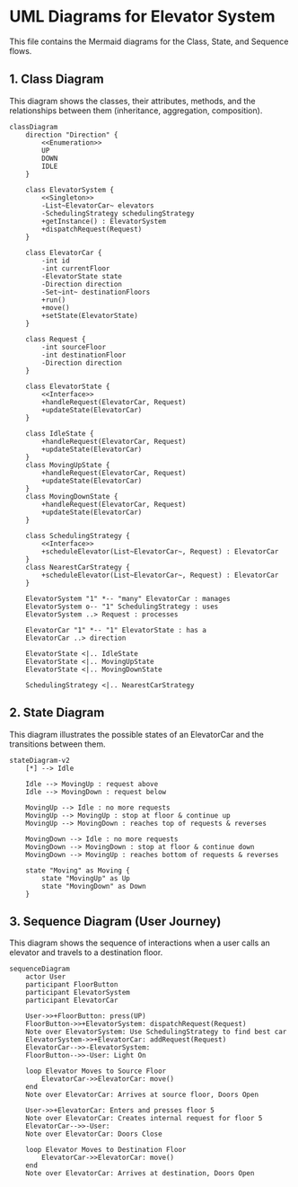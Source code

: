 # UML Diagrams for Elevator System

This file contains the Mermaid diagrams for the Class, State, and Sequence flows.

## 1. Class Diagram

This diagram shows the classes, their attributes, methods, and the relationships between them (inheritance, aggregation, composition).

```mermaid
classDiagram
    direction "Direction" {
        <<Enumeration>>
        UP
        DOWN
        IDLE
    }

    class ElevatorSystem {
        <<Singleton>>
        -List~ElevatorCar~ elevators
        -SchedulingStrategy schedulingStrategy
        +getInstance() : ElevatorSystem
        +dispatchRequest(Request)
    }

    class ElevatorCar {
        -int id
        -int currentFloor
        -ElevatorState state
        -Direction direction
        -Set~int~ destinationFloors
        +run()
        +move()
        +setState(ElevatorState)
    }

    class Request {
        -int sourceFloor
        -int destinationFloor
        -Direction direction
    }

    class ElevatorState {
        <<Interface>>
        +handleRequest(ElevatorCar, Request)
        +updateState(ElevatorCar)
    }

    class IdleState {
        +handleRequest(ElevatorCar, Request)
        +updateState(ElevatorCar)
    }
    class MovingUpState {
        +handleRequest(ElevatorCar, Request)
        +updateState(ElevatorCar)
    }
    class MovingDownState {
        +handleRequest(ElevatorCar, Request)
        +updateState(ElevatorCar)
    }

    class SchedulingStrategy {
        <<Interface>>
        +scheduleElevator(List~ElevatorCar~, Request) : ElevatorCar
    }
    class NearestCarStrategy {
        +scheduleElevator(List~ElevatorCar~, Request) : ElevatorCar
    }

    ElevatorSystem "1" *-- "many" ElevatorCar : manages
    ElevatorSystem o-- "1" SchedulingStrategy : uses
    ElevatorSystem ..> Request : processes

    ElevatorCar "1" *-- "1" ElevatorState : has a
    ElevatorCar ..> direction

    ElevatorState <|.. IdleState
    ElevatorState <|.. MovingUpState
    ElevatorState <|.. MovingDownState

    SchedulingStrategy <|.. NearestCarStrategy
```

## 2. State Diagram
This diagram illustrates the possible states of an ElevatorCar and the transitions between them.
```mermaid
stateDiagram-v2
    [*] --> Idle

    Idle --> MovingUp : request above
    Idle --> MovingDown : request below

    MovingUp --> Idle : no more requests
    MovingUp --> MovingUp : stop at floor & continue up
    MovingUp --> MovingDown : reaches top of requests & reverses

    MovingDown --> Idle : no more requests
    MovingDown --> MovingDown : stop at floor & continue down
    MovingDown --> MovingUp : reaches bottom of requests & reverses

    state "Moving" as Moving {
        state "MovingUp" as Up
        state "MovingDown" as Down
    }
```

## 3. Sequence Diagram (User Journey)
This diagram shows the sequence of interactions when a user calls an elevator and travels to a destination floor.
```mermaid
sequenceDiagram
    actor User
    participant FloorButton
    participant ElevatorSystem
    participant ElevatorCar

    User->>+FloorButton: press(UP)
    FloorButton->>+ElevatorSystem: dispatchRequest(Request)
    Note over ElevatorSystem: Use SchedulingStrategy to find best car
    ElevatorSystem->>+ElevatorCar: addRequest(Request)
    ElevatorCar-->>-ElevatorSystem:
    FloorButton-->>-User: Light On

    loop Elevator Moves to Source Floor
        ElevatorCar->>ElevatorCar: move()
    end
    Note over ElevatorCar: Arrives at source floor, Doors Open

    User->>+ElevatorCar: Enters and presses floor 5
    Note over ElevatorCar: Creates internal request for floor 5
    ElevatorCar-->>-User:
    Note over ElevatorCar: Doors Close

    loop Elevator Moves to Destination Floor
        ElevatorCar->>ElevatorCar: move()
    end
    Note over ElevatorCar: Arrives at destination, Doors Open
```